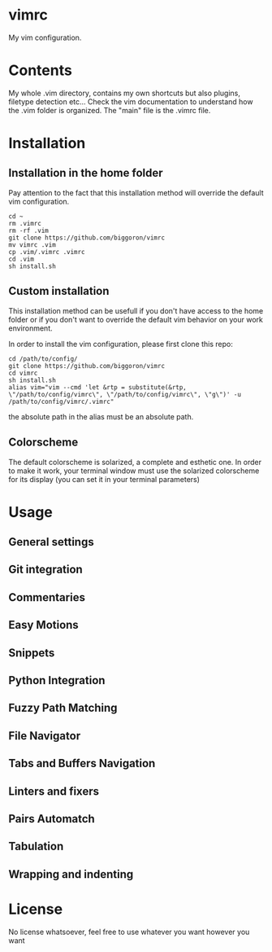 # vimrc
My vim configuration.

# Contents
My whole .vim directory, contains my own shortcuts but also plugins, filetype detection etc...
Check the vim documentation to understand how the .vim folder is organized.  The "main" file is the .vimrc file.

# Installation

## Installation in the home folder

Pay attention to the fact that this installation method will override the default vim configuration. 

```
cd ~
rm .vimrc
rm -rf .vim
git clone https://github.com/biggoron/vimrc
mv vimrc .vim
cp .vim/.vimrc .vimrc
cd .vim
sh install.sh
```

## Custom installation

This installation method can be usefull if you don't have access to the home folder or if you don't want to override the default vim behavior on your work environment.

In order to install the vim configuration, please first clone this repo:

```
cd /path/to/config/
git clone https://github.com/biggoron/vimrc
cd vimrc
sh install.sh
alias vim="vim --cmd 'let &rtp = substitute(&rtp, \"/path/to/config/vimrc\", \"/path/to/config/vimrc\", \"g\")' -u /path/to/config/vimrc/.vimrc"
```

the absolute path in the alias must be an absolute path.

## Colorscheme

The default colorscheme is solarized, a complete and esthetic one. In order to make it work, your terminal window must use the solarized colorscheme for its display (you can set it in your terminal parameters)

# Usage

## General settings

## Git integration

## Commentaries

## Easy Motions

## Snippets

## Python Integration

## Fuzzy Path Matching

## File Navigator

## Tabs and Buffers Navigation

## Linters and fixers

## Pairs Automatch

## Tabulation

## Wrapping and indenting


# License
No license whatsoever, feel free to use whatever you want however you want
